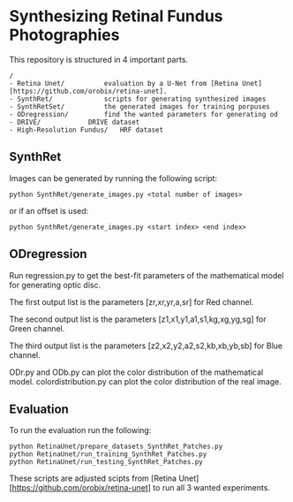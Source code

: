 # Synthesizing Retinal Fundus Photographies

This repository is structured in 4 important parts. 

    /
    - Retina Unet/          evaluation by a U-Net from [Retina Unet][https://github.com/orobix/retina-unet].
    - SynthRet/             scripts for generating synthesized images
    - SynthRetSet/          the generated images for training porpuses
    - ODregression/         find the wanted parameters for generating od
    - DRIVE/			DRIVE dataset
    - High-Resolution Fundus/ 	HRF dataset

## SynthRet

Images can be generated by running the following script:

    python SynthRet/generate_images.py <total number of images>

or if an offset is used:

    python SynthRet/generate_images.py <start index> <end index>
    
## ODregression

Run regression.py to get the best-fit parameters of the mathematical model for generating optic disc. 

The first output list is the parameters [zr,xr,yr,a,sr] for Red channel. 

The second output list is the parameters [z1,x1,y1,a1,s1,kg,xg,yg,sg] for Green channel. 

The third output list is the parameters [z2,x2,y2,a2,s2,kb,xb,yb,sb] for Blue channel.

ODr.py and ODb.py can plot the color distribution of the mathematical model. colordistribution.py can plot the color distribution of the real image.

## Evaluation

To run the evaluation run the following:

    python RetinaUnet/prepare_datasets_SynthRet_Patches.py
    python RetinaUnet/run_training_SynthRet_Patches.py
    python RetinaUnet/run_testing_SynthRet_Patches.py

These scripts are adjusted scipts from [Retina Unet][https://github.com/orobix/retina-unet] to run all 3 wanted experiments.